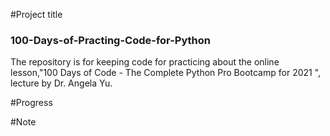 #Project title

### 100-Days-of-Practing-Code-for-Python

The repository is for keeping code for practicing about the online lesson,"100 Days of Code - The Complete Python Pro Bootcamp for 2021 ", lecture by Dr. Angela Yu.

#Progress

#Note

